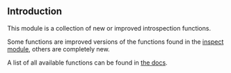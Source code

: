 ## Introduction

This module is a collection of new or improved introspection functions.

Some functions are improved versions of the functions found in the [inspect module](https://docs.python.org/3/library/inspect.html), others are completely new.

A list of all available functions can be found in [the docs](https://aran-fey.github.io/introspection/build/html/index.html).
